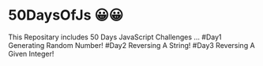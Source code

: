 # 50DaysOfJs :grinning:😀
This Repositary includes 50 Days JavaScript Challenges ...
#Day1 Generating Random Number!
#Day2 Reversing A String!
#Day3 Reversing A Given Integer!

